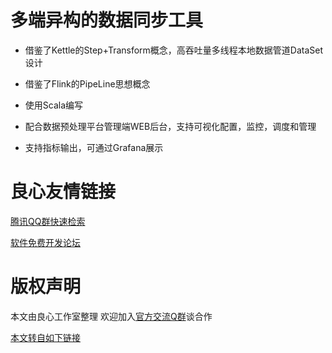 # 多端异构的数据同步工具

- 借鉴了Kettle的Step+Transform概念，高吞吐量多线程本地数据管道DataSet设计

- 借鉴了Flink的PipeLine思想概念

- 使用Scala编写

- 配合数据预处理平台管理端WEB后台，支持可视化配置，监控，调度和管理

- 支持指标输出，可通过Grafana展示



 # 良心友情链接

[腾讯QQ群快速检索](http://u.720life.cn/s/8cf73f7c)

[软件免费开发论坛](http://u.720life.cn/s/bbb01dc0)

# 版权声明 

本文由良心工作室整理 欢迎加入[官方交流Q群](https://u.720life.cn/s/f2316816)谈合作

[本文转自如下链接](http://u.720life.cn/g/2e71d0f0a5c601172267ba20d3a43c6e4d091d8f170315f71bebb567edd9968e35504833327ccff87df09c763c92f8c2915503283e7b4d27b8872c774c81cefa4d4b6744ee43e91a12fb426fbacf814a)